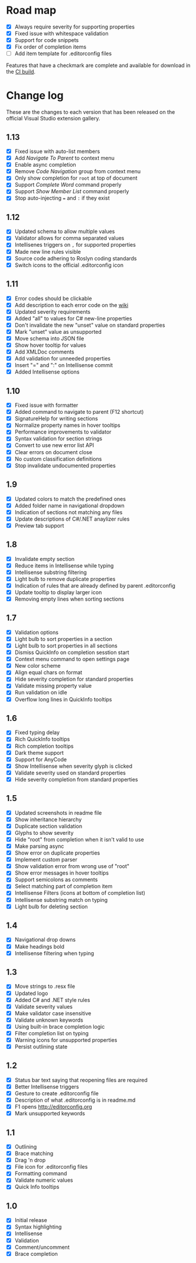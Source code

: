 # Road map

- [x] Always require severity for supporting properties
- [x] Fixed issue with whitespace validation
- [x] Support for code snippets
- [x] Fix order of completion items
- [ ] Add item template for .editorconfig files

Features that have a checkmark are complete and available for
download in the
[CI build](http://vsixgallery.com/extension/1209461d-57f8-46a4-814a-dbe5fecef941/).

# Change log

These are the changes to each version that has been released
on the official Visual Studio extension gallery.

## 1.13

- [x] Fixed issue with auto-list members
- [x] Add *Navigate To Parent* to context menu
- [x] Enable async completion
- [x] Remove *Code Navigation* group from context menu
- [x] Only show completion for `root` at top of document
- [x] Support *Complete Word* command properly
- [x] Support *Show Member List* command properly
- [x] Stop auto-injecting `=` and `:` if they exist

## 1.12

- [x] Updated schema to allow multiple values
- [x] Validator allows for comma separated values
- [x] Intellisenes triggers on `,` for supported properties
- [x] Made new line rules visible
- [x] Source code adhering to Roslyn coding standards
- [x] Switch icons to the official .editorconfig icon

## 1.11

- [x] Error codes should be clickable
- [x] Add description to each error code on the [wiki](https://github.com/madskristensen/EditorConfigLanguage/wiki/Error-codes)
- [x] Updated severity requirements
- [x] Added "all" to values for C# new-line properties
- [x] Don't invalidate the new "unset" value on standard properties
- [x] Mark "unset" value as unsupported
- [x] Move schema into JSON file
- [x] Show hover tooltip for values
- [x] Add XMLDoc comments
- [x] Add validation for unneeded properties
- [x] Insert "=" and ":" on Intellisense commit
- [x] Added Intellisense options

## 1.10

- [x] Fixed issue with formatter
- [x] Added command to navigate to parent (F12 shortcut)
- [x] SignatureHelp for writing sections
- [x] Normalize property names in hover tooltips
- [x] Performance improvements to validator
- [x] Syntax validation for section strings
- [x] Convert to use new error list API
- [x] Clear errors on document close
- [x] No custom classification definitions
- [x] Stop invalidate undocumented properties

## 1.9

- [x] Updated colors to match the predefined ones
- [x] Added folder name in navigational dropdown
- [x] Indication of sections not matching any files
- [x] Update descriptions of C#/.NET anaylizer rules
- [x] Preview tab support

## 1.8

- [x] Invalidate empty section
- [x] Reduce items in Intellisense while typing
- [x] Intellisense substring filtering
- [x] Light bulb to remove duplicate properties
- [x] Indication of rules that are already defined by parent .editorconfig
- [x] Update tooltip to display larger icon
- [x] Removing empty lines when sorting sections

## 1.7

- [x] Validation options
- [x] Light bulb to sort properties in a section
- [x] Light bulb to sort properties in all sections
- [x] Dismiss QuickInfo on completion sesstion start
- [x] Context menu command to open settings page
- [x] New color scheme
- [x] Align equal chars on format
- [x] Hide severity completion for standard properties
- [x] Validate missing property value
- [x] Run validation on idle
- [x] Overflow long lines in QuickInfo tooltips

## 1.6

- [x] Fixed typing delay
- [x] Rich QuickInfo tooltips
- [x] Rich completion tooltips
- [x] Dark theme support
- [x] Support for AnyCode
- [x] Show Intellisense when severity glyph is clicked
- [x] Validate severity used on standard properties
- [x] Hide severity completion from standard properties

## 1.5

- [x] Updated screenshots in readme file
- [x] Show inheritance hierarchy
- [x] Duplicate section validation
- [x] Glyphs to show severity
- [x] Hide "root" from completion when it isn't valid to use
- [x] Make parsing async
- [x] Show error on duplicate properties
- [x] Implement custom parser
- [x] Show validation error from wrong use of "root"
- [x] Show error messages in hover tooltips
- [x] Support semicolons as comments
- [x] Select matching part of completion item
- [x] Intellisense Filters (icons at bottom of completion list)
- [x] Intellisense substring match on typing
- [x] Light bulb for deleting section

## 1.4

- [x] Navigational drop downs
- [x] Make headings bold
- [x] Intellisense filtering when typing

## 1.3

- [x] Move strings to .resx file
- [x] Updated logo
- [x] Added C# and .NET style rules
- [x] Validate severity values
- [x] Make validator case insensitive
- [x] Validate unknown keywords
- [x] Using built-in brace completion logic
- [x] Filter completion list on typing
- [x] Warning icons for unsupported properties
- [x] Persist outlining state

## 1.2

- [x] Status bar text saying that reopening files are required
- [x] Better Intellisense triggers
- [x] Gesture to create .editorconfig file
- [x] Description of what .editorconfig is in readme.md
- [x] F1 opens http://editorconfig.org
- [x] Mark unsupported keywords

## 1.1

- [x] Outlining
- [x] Brace matching
- [x] Drag 'n drop
- [x] File icon for .editorconfig files
- [x] Formatting command
- [x] Validate numeric values
- [x] Quick Info tooltips

## 1.0

- [x] Initial release
- [x] Syntax highlighting
- [x] Intellisense
- [x] Validation
- [x] Comment/uncomment
- [x] Brace completion